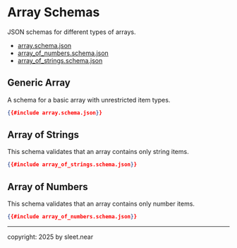 # Array Schemas
JSON schemas for different types of arrays.

- [array.schema.json](./array.schema.json)
- [array_of_numbers.schema.json](./array_of_numbers.schema.json)
- [array_of_strings.schema.json](./array_of_strings.schema.json)


## Generic Array

A schema for a basic array with unrestricted item types.

```json
{{#include array.schema.json}}
```

## Array of Strings

This schema validates that an array contains only string items.

```json
{{#include array_of_strings.schema.json}}
```

## Array of Numbers

This schema validates that an array contains only number items.

```json
{{#include array_of_numbers.schema.json}}
```



---

copyright: 2025 by sleet.near